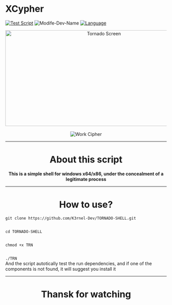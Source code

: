 # XCypher
[![Test Script](https://img.shields.io/badge/testOS-KaliLinux-brightgreen)](https://github.com/K3rnel-Dev/TORNADO-SHELL)
![Modife-Dev-Name](https://img.shields.io/badge/ModifyRepoDev-K3rnel-red)
[![Language](https://img.shields.io/badge/Language-Python/C++-e4181c.svg?labelColor=000000)](https://github.com/K3rnel-dev/TORNADO-SHELL/)
<div align="center">
<img src="https://github.com/K3rnel-Dev/XCypher/blob/main/trnsrc/tornado.png" width='600px' height='300px' alt="Tornado Screen">
<br><br>
<img src="https://readme-typing-svg.demolab.com?font=Fira+Code&size=30&pause=320&width=500&lines=Simple+Shell;For+Windows;X64+X86" alt="Work Cipher">
<hr>
<h1>About this script</h1>
<strong>This is a simple shell for windows x64/x86, under the concealment of a legitimate process</strong>


---

<strong><h1>How to use?</h1></strong>
</div>
<code>git clone https://github.com/K3rnel-Dev/TORNADO-SHELL.git
<br>
cd TORNADO-SHELL
<br>
chmod +x TRN
<br>
./TRN
</code>
And the script autotically test the run dependencies, and if one of the components is not found, it will suggest you install it

---

<h1 align="center">Thansk for watching</h1>
